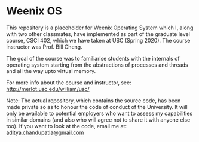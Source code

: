 # Weenix OS
This repository is a placeholder for Weenix Operating System which I, along with two other classmates, have implemented as part of the graduate level course, CSCI 402, which we have taken at USC (Spring 2020). The course instructor was Prof. Bill Cheng.

The goal of the course was to familiarise students with the internals of operating system starting from the abstractions of processes and threads and all the way upto virtual memory.

For more info about the course and instructor, see: http://merlot.usc.edu/william/usc/

Note: The actual repository, which contains the source code, has been made private so as to honour the code of conduct of the University. It will only be available to potential employers who want to assess my capabilities in similar domains (and also who will agree not to share it with anyone else too). If you want to look at the code, email me at: aditya.chandupatla@gmail.com
